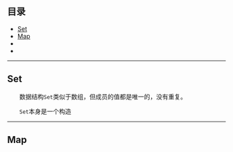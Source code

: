 ## 目录
- [Set](#set)
- [Map](#map)
- [](#)
- [](#)
---
## <a id='set'>Set</a>

&emsp;&emsp;数据结构`Set`类似于数组，但成员的值都是唯一的，没有重复。

&emsp;&emsp;`Set`本身是一个构造

---
## <a id='map'>Map</a>
